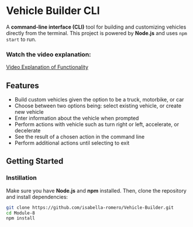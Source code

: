 
# Vehicle Builder CLI 

A **command-line interface (CLI)** tool for building and customizing vehicles directly from the terminal. This project is powered by **Node.js** and uses `npm start` to run.

### Watch the video explanation: 
[Video Explanation of Functionality](https://app.screencastify.com/v2/manage/videos/6hV0bpsnLULMhkKFw8Pw)

## Features
- Build custom vehicles given the option to be a truck, motorbike, or car
- Choose between two options being: select existing vehicle, or create new vehicle
- Enter information about the vehicle when prompted
- Perform actions with vehicle such as turn right or left, accelerate, or decelerate 
- See the result of a chosen action in the command line
- Perform additional actions until selecting to exit

## Getting Started 

### Instillation 
Make sure you have **Node.js** and **npm** installed. Then, clone the repository and install dependencies: 

```sh
git clone https://github.com/isabella-romero/Vehicle-Builder.git
cd Module-8
npm install

